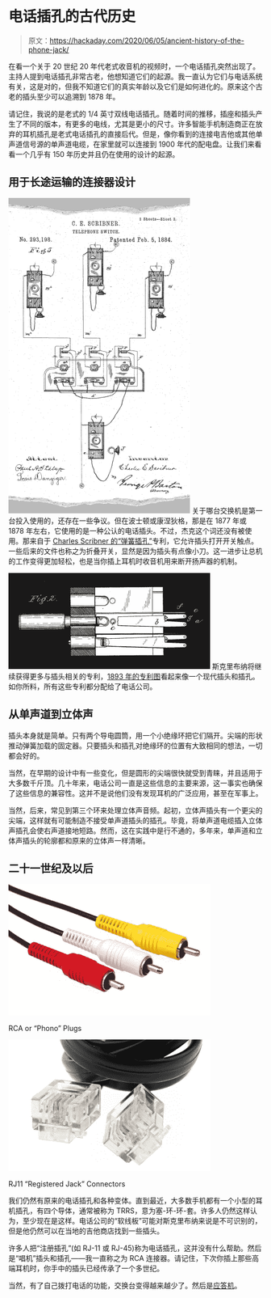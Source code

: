 # 电话插孔的古代历史

> 原文：<https://hackaday.com/2020/06/05/ancient-history-of-the-phone-jack/>

在看一个关于 20 世纪 20 年代老式收音机的视频时，一个电话插孔突然出现了。主持人提到电话插孔非常古老，他想知道它们的起源。我一直认为它们与电话系统有关，这是对的，但我不知道它们的真实年龄以及它们是如何进化的。原来这个古老的插头至少可以追溯到 1878 年。

请记住，我说的是老式的 1/4 英寸双线电话插孔。随着时间的推移，插座和插头产生了不同的版本，有更多的电线，尤其是更小的尺寸。许多智能手机制造商正在放弃的耳机插孔是老式电话插孔的直接后代。但是，像你看到的连接电吉他或其他单声道信号源的单声道电缆，在家里就可以连接到 1900 年代的配电盘。让我们来看看一个几乎有 150 年历史并且仍在使用的设计的起源。

## **用于长途运输的连接器设计**

[![](img/661771954fc32deb15254a77efb015db.png)](https://hackaday.com/wp-content/uploads/2020/04/telephone-patent-1.png) 关于哪台交换机是第一台投入使用的，还存在一些争议。但在波士顿或康涅狄格，那是在 1877 年或 1878 年左右，它使用的是一种公认的电话插头。不过，杰克这个词还没有被使用。那来自于 [Charles Scribner 的“弹簧插孔”](https://patents.google.com/patent/US293198A)专利，它允许插头打开开关触点。一些后来的文件也称之为折叠开关，显然是因为插头有点像小刀。这一进步让总机的工作变得更加轻松，也是当你插上耳机时收音机用来断开扬声器的机制。

[![](img/d2d734cbb7d6b5618d35a3bdc69b0fbc.png)](https://hackaday.com/wp-content/uploads/2020/04/phone-jack-1893-patent-drawing.jpg) 斯克里布纳将继续获得更多与插头相关的专利，[1893 年的专利图](https://pdfpiw.uspto.gov/.piw?docid=00489570&SectionNum=2&IDKey=71A4DA852E08&HomeUrl=http://patft.uspto.gov/netahtml/PTO/patimg.htm)看起来像一个现代插头和插孔。如你所料，所有这些专利都分配给了电话公司。

## 从单声道到立体声

插头本身就是简单。只有两个导电圆筒，用一个小绝缘环把它们隔开。尖端的形状推动弹簧加载的固定器。只要插头和插孔对绝缘环的位置有大致相同的想法，一切都会好的。

当然，在早期的设计中有一些变化，但是圆形的尖端很快就受到青睐，并且适用于大多数千斤顶。几十年来，电话公司一直是这些信息的主要来源，这一事实也确保了这些信息的兼容性。这并不是说他们没有发现耳机的广泛应用，甚至在军事上。

当然，后来，常见到第三个环来处理立体声音频。起初，立体声插头有一个更尖的尖端，这样就有可能制造不接受单声道插头的插孔。毕竟，将单声道电缆插入立体声插孔会使右声道接地短路。然而，这在实践中是行不通的，多年来，单声道和立体声插头的轮廓都和原来的立体声一样清晰。

## 二十一世纪及以后

[![](img/585a8f2d491115c99e31b15a4466917f.png)](https://hackaday.com/2020/06/05/ancient-history-of-the-phone-jack/rca-4/)

RCA or “Phono” Plugs

[![](img/06713fc8ada31bdd26373b0c429cfe85.png)](https://hackaday.com/2020/06/05/ancient-history-of-the-phone-jack/rj11-phone-cord/)

RJ11 “Registered Jack” Connectors

我们仍然有原来的电话插孔和各种变体。直到最近，大多数手机都有一个小型的耳机插孔，有四个导体，通常被称为 TRRS，意为塞-环-环-套。许多人仍然这样认为，至少现在是这样。电话公司的“软线板”可能对斯克里布纳来说是不可识别的，但是他仍然可以在当地的吉他商店找到一些插头。

许多人把“注册插孔”(如 RJ-11 或 RJ-45)称为电话插孔，这并没有什么帮助。然后是“唱机”插头和插孔——我一直称之为 RCA 连接器。请记住，下次你插上那些高端耳机时，你手中的插头已经传承了一个多世纪。

当然，有了自己拨打电话的功能，交换台变得越来越少了。然后是[应答机](https://hackaday.com/2018/07/12/the-bad-old-days-of-telephone-answering-machines/)。